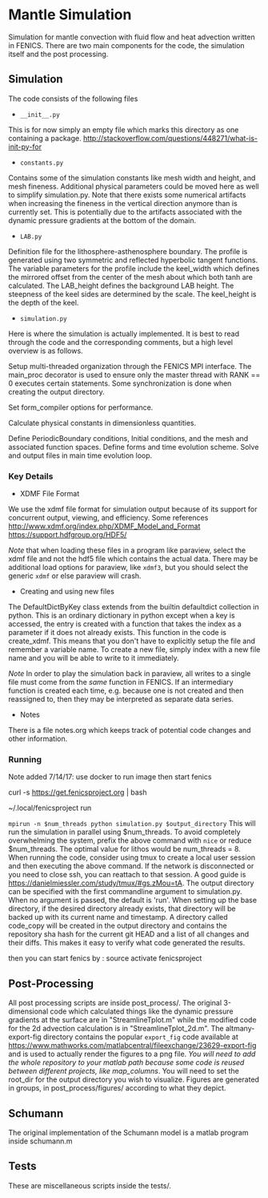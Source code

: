 # Mantle Simulation
Simulation for mantle convection with fluid flow and heat advection written in
FENICS. There are two main components for the code, the simulation itself and
the post processing.

## Simulation
The code consists of the following files

* `__init__.py`

This is for now simply an empty file which marks this directory as one
containing a package.
http://stackoverflow.com/questions/448271/what-is-init-py-for

* `constants.py`

Contains some of the simulation constants like mesh width and height, and mesh
fineness. Additional physical parameters could be moved here as well to simplify
simulation.py. Note that there exists some numerical artifacts when increasing
the fineness in the vertical direction anymore than is currently set. This is
potentially due to the artifacts associated with the dynamic pressure gradients
at the bottom of the domain.

* `LAB.py`

Definition file for the lithosphere-asthenosphere boundary. The profile is
generated using two symmetric and reflected hyperbolic tangent functions. The
variable parameters for the profile include the keel_width which defines the
mirrored offset from the center of the mesh about which both tanh are
calculated. The LAB_height defines the background LAB height. The steepness of
the keel sides are determined by the scale. The keel_height is the depth of the
keel.

* `simulation.py`

Here is where the simulation is actually implemented. It is best to read through
the code and the corresponding comments, but a high level overview is as
follows.

Setup multi-threaded organization through the FENICS MPI interface. The
main_proc decorator is used to ensure only the master thread with RANK == 0
executes certain statements. Some synchronization is done when creating the
output directory.

Set form_compiler options for performance.

Calculate physical constants in dimensionless quantities.

Define PeriodicBoundary conditions, Initial conditions, and the mesh and
associated function spaces. Define forms and time evolution scheme. Solve and
output files in main time evolution loop.


### Key Details
* XDMF File Format

We use the xdmf file format for simulation output because of its support for
concurrent output, viewing, and efficiency. Some references
http://www.xdmf.org/index.php/XDMF_Model_and_Format
https://support.hdfgroup.org/HDF5/

*Note* that when loading these files in a program like paraview, select the xdmf
file and not the hdf5 file which contains the actual data. There may be
additional load options for paraview, like `xdmf3`, but you should select the
generic `xdmf` or else paraview will crash.

* Creating and using new files

The DefaultDictByKey class extends from the builtin defaultdict collection in
python. This is an ordinary dictionary in python except when a key is accessed,
the entry is created with a function that takes the index as a parameter if it
does not already exists. This function in the code is create_xdmf. This means
that you don't have to explicitly setup the file and remember a variable name.
To create a new file, simply index with a new file name and you will be able to
write to it immediately.

*Note* In order to play the simulation back in paraview, all writes to a single
file must come from the *same* function in FENICS. If an intermediary function
is created each time, e.g. because one is not created and then reassigned to,
then they may be interpreted as separate data series.

* Notes

There is a file notes.org which keeps track of potential code changes and other
information.

### Running

Note added 7/14/17: use docker to run image then start fenics

curl -s https://get.fenicsproject.org | bash

~/.local/fenicsproject run

```mpirun -n $num_threads python simulation.py $output_directory``` This will
run the simulation in parallel using $num_threads. To avoid completely
overwhelming the system, prefix the above command with `nice` or reduce
$num_threads. The optimal value for lithos would be num_threads = 8. When
running the code, consider using tmux to create a local user session and then
executing the above command. If the network is disconnected or you need to close
ssh, you can reattach to that session. A good guide is
https://danielmiessler.com/study/tmux/#gs.zMou=tA. The output directory can be
specified with the first commandline argument to simulation.py. When no argument
is passed, the default is 'run'. When setting up the base directory, if the
desired directory already exists, that directory will be backed up with its
current name and timestamp. A directory called code_copy will be created in the
output directory and contains the repository sha hash for the current git HEAD
and a list of all changes and their diffs. This makes it easy to verify what
code generated the results.


then you can start fenics by : source activate fenicsproject

## Post-Processing
All post processing scripts are inside post_process/. The original 3-dimensional
code which calculated things like the dynamic pressure gradients at the surface
are in "StreamlineTplot.m" while the modified code for the 2d advection
calculation is in "StreamlineTplot_2d.m". The altmany-export-fig directory
contains the popular `export_fig` code available at
https://www.mathworks.com/matlabcentral/fileexchange/23629-export-fig and is
used to actually render the figures to a png file. *You will need to add the
whole repository to your matlab path because some code is reused between
different projects, like map_columns*. You will need to set the root_dir for the
output directory you wish to visualize. Figures are generated in groups, in
post_process/figures/ according to what they depict.

## Schumann
The original implementation of the Schumann model is a matlab program inside
schumann.m

## Tests
These are miscellaneous scripts inside the tests/.


